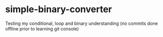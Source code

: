 # simple-binary-converter
Testing my conditional, loop and binary understanding (no commits done offline prior to learning git console)

